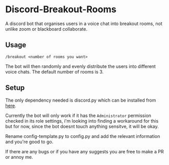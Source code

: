 # Discord-Breakout-Rooms
A discord bot that organises users in a voice chat into breakout rooms, not unlike zoom or blackboard collaborate.


## Usage
`/breakout <number of rooms you want>`

The bot will then randomly and evenly distribute the users into different voice chats. The default number of rooms is 3.

## Setup

The only dependency needed is discord.py which can be installed from [here](https://discordpy.readthedocs.io/en/latest/intro.html). 

Currently the bot will only work if it has the `Administrator` permission checked in its role settings, i'm looking into finding a  workaround for this but for now, since the bot doesnt touch anything sensitve, it will be okay.

Rename config-template.py to config.py and add the relevant information and you're good to go.

If there are any bugs or if you have any suggests you are free to make a PR or annoy me.
